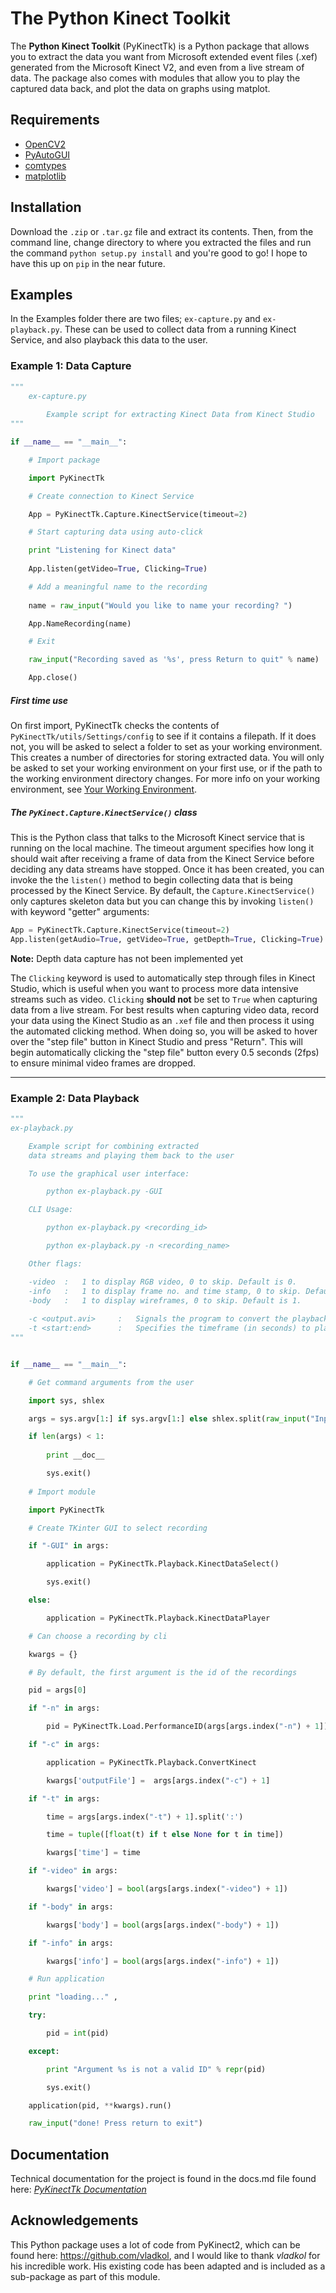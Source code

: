 The Python Kinect Toolkit
=========================

The **Python Kinect Toolkit** (PyKinectTk) is a Python package that allows you to extract the data you want from Microsoft extended event files (.xef) generated from the Microsoft Kinect V2, and even from a live stream of data. The package also comes with modules that allow you to play the captured data back, and plot the data on graphs using matplot.


Requirements
------------

- [OpenCV2](https://opencv-python-tutroals.readthedocs.org/en/latest/py_tutorials/py_setup/py_setup_in_windows/py_setup_in_windows.html#install-opencv-python-in-windows)
- [PyAutoGUI](https://pyautogui.readthedocs.org/en/latest/)
- [comtypes](https://pypi.python.org/pypi/comtypes)
- [matplotlib](https://pypi.python.org/pypi/matplotlib/1.5.1)

Installation
------------

Download the `.zip` or `.tar.gz` file and extract its contents. Then, from the command line, change directory to where you extracted the files and run the command `python setup.py install` and you're good to go! I hope to have this up on `pip` in the near future.

Examples
--------

In the Examples folder there are two files; `ex-capture.py` and `ex-playback.py`. These can be used to collect data from a running Kinect Service, and also playback this data to the user.

### Example 1: Data Capture

```Python
"""
    ex-capture.py
    
        Example script for extracting Kinect Data from Kinect Studio
"""

if __name__ == "__main__":

    # Import package

    import PyKinectTk

    # Create connection to Kinect Service

    App = PyKinectTk.Capture.KinectService(timeout=2)

    # Start capturing data using auto-click

    print "Listening for Kinect data"
    
    App.listen(getVideo=True, Clicking=True)

    # Add a meaningful name to the recording
    
    name = raw_input("Would you like to name your recording? ")

    App.NameRecording(name)

    # Exit

    raw_input("Recording saved as '%s', press Return to quit" % name)

    App.close()
```
##### First time use

On first import, PyKinectTk checks the contents of `PyKinectTk/utils/Settings/config` to see if it contains a filepath. If it does not, you will be asked to select a folder to set as your working environment. This creates a number of directories for storing extracted data. You will only be asked to set  your working environment on your first use, or if the path to the working environment directory changes. For more info on your working environment, see [Your Working Environment](https://github.com/Qirky/PyKinectTk/blob/master/docs.md).

##### The `PyKinect.Capture.KinectService()` class

This is the Python class that talks to the Microsoft Kinect service that is running on the local machine. The timeout argument specifies how long it should wait after receiving a frame of data from the Kinect Service before deciding any data streams have stopped. Once it has been created, you can invoke the the `listen()` method to begin collecting data that is being processed by the Kinect Service. By default, the `Capture.KinectService()` only captures skeleton data but you can change this by invoking `listen()` with keyword "getter" arguments:

```Python
App = PyKinectTk.Capture.KinectService(timeout=2)
App.listen(getAudio=True, getVideo=True, getDepth=True, Clicking=True)
```

**Note:** Depth data capture has not been implemented yet

The `Clicking` keyword is used to automatically step through files in Kinect Studio, which is useful when you want to process more data intensive streams such as video. `Clicking` **should not** be set to `True` when capturing data from a live stream. For best results when capturing video data, record your data using the Kinect Studio as an `.xef` file and then process it using the automated clicking method. When doing so, you will be asked to hover over the "step file" button in Kinect Studio and press "Return". This will begin automatically clicking the "step file" button every 0.5 seconds (2fps) to ensure minimal video frames are dropped.  

---

### Example 2: Data Playback

```Python
"""
ex-playback.py

    Example script for combining extracted
    data streams and playing them back to the user

    To use the graphical user interface:

        python ex-playback.py -GUI

    CLI Usage:

        python ex-playback.py <recording_id>

        python ex-playback.py -n <recording_name>

    Other flags:

    -video  :   1 to display RGB video, 0 to skip. Default is 0.
    -info   :   1 to display frame no. and time stamp, 0 to skip. Default is 1.
    -body   :   1 to display wireframes, 0 to skip. Default is 1.
    
    -c <output.avi>     :   Signals the program to convert the playback data to an .avi file
    -t <start:end>      :   Specifies the timeframe (in seconds) to playback
"""


if __name__ == "__main__":

    # Get command arguments from the user

    import sys, shlex

    args = sys.argv[1:] if sys.argv[1:] else shlex.split(raw_input("Input: "))

    if len(args) < 1:
        
        print __doc__

        sys.exit()
    
    # Import module

    import PyKinectTk

    # Create TKinter GUI to select recording

    if "-GUI" in args:

        application = PyKinectTk.Playback.KinectDataSelect()

        sys.exit()

    else:

        application = PyKinectTk.Playback.KinectDataPlayer

    # Can choose a recording by cli

    kwargs = {}

    # By default, the first argument is the id of the recordings

    pid = args[0]

    if "-n" in args:

        pid = PyKinectTk.Load.PerformanceID(args[args.index("-n") + 1])

    if "-c" in args:

        application = PyKinectTk.Playback.ConvertKinect

        kwargs['outputFile'] =  args[args.index("-c") + 1]

    if "-t" in args:

        time = args[args.index("-t") + 1].split(':')

        time = tuple([float(t) if t else None for t in time])

        kwargs['time'] = time

    if "-video" in args:

        kwargs['video'] = bool(args[args.index("-video") + 1])

    if "-body" in args:

        kwargs['body'] = bool(args[args.index("-body") + 1])

    if "-info" in args:

        kwargs['info'] = bool(args[args.index("-info") + 1])

    # Run application

    print "loading..." ,

    try:

        pid = int(pid)

    except:

        print "Argument %s is not a valid ID" % repr(pid)

        sys.exit()

    application(pid, **kwargs).run()

    raw_input("done! Press return to exit")
```

Documentation
-------------

Technical documentation for the project is found in the docs.md file found here: *[PyKinectTk Documentation](https://github.com/Qirky/PyKinectTk/blob/master/docs.md)*

Acknowledgements
----------------

This Python package uses a lot of code from PyKinect2, which can be found here: https://github.com/vladkol, and I would like to thank *vladkol* for his incredible work. His existing code has been adapted and is included as a sub-package as part of this module.
